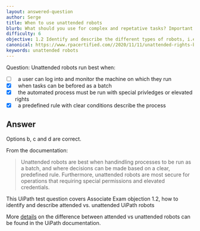 ```yaml
---
layout: answered-question
author: Serge
title: When to use unattended robots
blurb: What should you use for complex and repetative tasks? Important to know.
difficulty: 6
objective: 1.2 Identify and describe the different types of robots, i.e., attended versus unattended robots
canonical: https://www.rpacertified.com//2020/11/11/unattended-rights-batch.html
keywords: unattended robots
---
```


Question: Unattended robots run best when:

- [ ] &nbsp;  a user can log into and monitor the machine on which they run
- [x] &nbsp;  when tasks can be befored as a batch
- [x] &nbsp;  the automated process must be run with special privledges or elevated rights
- [x] &nbsp;  a predefined rule with clear conditions describe the process

## Answer

Options b, c and d are correct.

From the documentation:

> Unattended robots are best when handindling processes to be run as a batch, and where decisions can be made based on a clear, predefined rule. Furthermore, unattended robots are most secure for operations that requiring special permissions and elevated credentials.

This UiPath test question covers Associate Exam objection 1.2, how to identify and describe attended vs. unattended UiPath robots

More [details](https://docs.uipath.com/orchestrator/docs/attended-vs-unattended-automation) on the difference between attended vs unattended robots can be found in the UiPath documentation.


